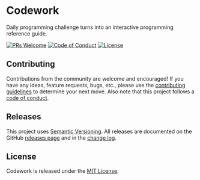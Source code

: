 # Codework

Daily programming challenge turns into an interactive programming reference guide.

[![PRs Welcome](https://img.shields.io/badge/PRs-welcome-brightgreen.svg?style=flat-square)](CONTRIBUTING.md)
[![Code of Conduct](https://img.shields.io/badge/code%20of-conduct-ff69b4.svg?style=flat-square-badge)](CODE_OF_CONDUCT.md)
[![License](https://img.shields.io/github/license/mashape/apistatus.svg?style=flat-square)](LICENSE)

## Contributing

Contributions from the community are welcome and encouraged! If you have any ideas, feature requests, bugs, etc., please use the [contributing guidelines](CONTRIBUTING.md) to determine your next move. Also note that this project follows a [code of conduct](CODE_OF_CONDUCT.md).

## Releases

This project uses [Semantic Versioning](http://semver.org/). All releases are documented on the GitHub [releases page](https://github.com/hoopr/codework/releases) and in the [change log](CHANGELOG.md).

## License

Codework is released under the [MIT License](LICENSE).
